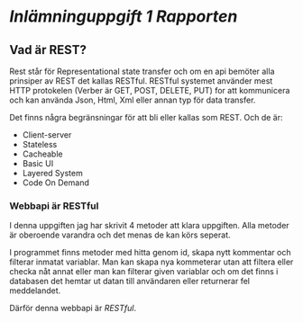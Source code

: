 # *Inlämninguppgift 1 Rapporten*


## **Vad är REST?**

Rest står för Representational state transfer och om en api bemöter alla prinsiper av REST det kallas RESTful. RESTful systemet använder mest HTTP protokelen (Verber är GET, POST, DELETE, PUT) for att kommunicera och kan använda Json, Html, Xml eller annan typ för data transfer.

Det finns några begränsningar för att bli eller kallas som REST. Och de är:

- Client-server
- Stateless
- Cacheable
- Basic UI
- Layered System
- Code On Demand


### **Webbapi är RESTful**


I denna uppgiften jag har skrivit 4 metoder att klara uppgiften. Alla metoder är oberoende varandra och det menas de kan körs seperat. 

I programmet finns metoder med hitta genom id, skapa nytt kommentar och filterar inmatat variablar. Man kan skapa nya kommeterar utan att filtera eller checka nåt annat eller man kan filterar given variablar och om det finns i databasen det hemtar ut datan till användaren eller returnerar fel meddelandet. 

Därför denna webbapi är *RESTful*.